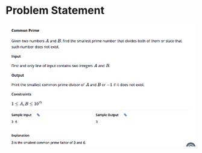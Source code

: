 # Problem Statement
![Problem Statement Image](https://github.com/strikersps/Competitive-Programming/blob/master/Other-Programs/Common-Prime/Common-Prime-Problem-Statement.jpg)